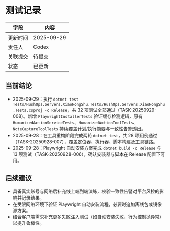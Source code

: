 # 测试记录

| 字段 | 内容 |
| --- | --- |
| 更新时间 | 2025-09-29 |
| 责任人 | Codex |
| 关联提交 | 待提交 |
| 状态 | 已更新 |

## 当前结论

- 2025-09-29：执行 `dotnet test Tests/HushOps.Servers.XiaoHongShu.Tests/HushOps.Servers.XiaoHongShu.Tests.csproj -c Release`，共 32 项测试全部通过（TASK-20250929-008）。新增 `PlaywrightInstallerTests` 验证缓存检测逻辑，原有 `HumanizedActionServiceTests`、`HumanizedActionToolTests`、`NoteCaptureToolTests` 持续覆盖计划/执行摘要与一致性告警透出。
- 2025-09-28：在工具重构阶段完成两轮 `dotnet test`，共 28 项用例通过（TASK-20250928-007），覆盖定位器、执行器、脚本构建及工具链路。
- 2025-09-28：Playwright 自动安装方案完成 `dotnet build -c Release` 与 13 项测试（TASK-20250928-006），确认安装器与脚本在 Release 配置下可用。

## 后续建议

- 具备真实账号与网络后补充线上端到端演练，校验一致性告警对平台风控的影响并记录结果。
- 在受限网络环境下验证 Playwright 自动安装流程，必要时追加离线包或镜像源方案。
- 结合客户端需求补充更多失败注入测试（如自动安装失败、行为控制抛异常）以提升鲁棒性。
